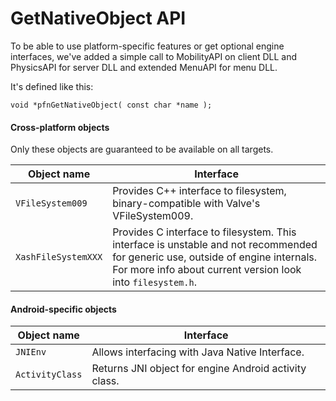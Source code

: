 # GetNativeObject API

To be able to use platform-specific features or get optional engine interfaces, we've added a simple call to MobilityAPI on client DLL and PhysicsAPI for server DLL and extended MenuAPI for menu DLL.

It's defined like this:

```
void *pfnGetNativeObject( const char *name );
```

#### Cross-platform objects

Only these objects are guaranteed to be available on all targets.

| Object name | Interface |
|-------------|-----------|
| `VFileSystem009` | Provides C++ interface to filesystem, binary-compatible with Valve's VFileSystem009. |
| `XashFileSystemXXX` | Provides C interface to filesystem. This interface is unstable and not recommended for generic use, outside of engine internals. For more info about current version look into `filesystem.h`. |

#### Android-specific objects

| Object name | Interface |
|-------------|-----------|
| `JNIEnv`    | Allows interfacing with Java Native Interface. |
| `ActivityClass` | Returns JNI object for engine Android activity class. |
